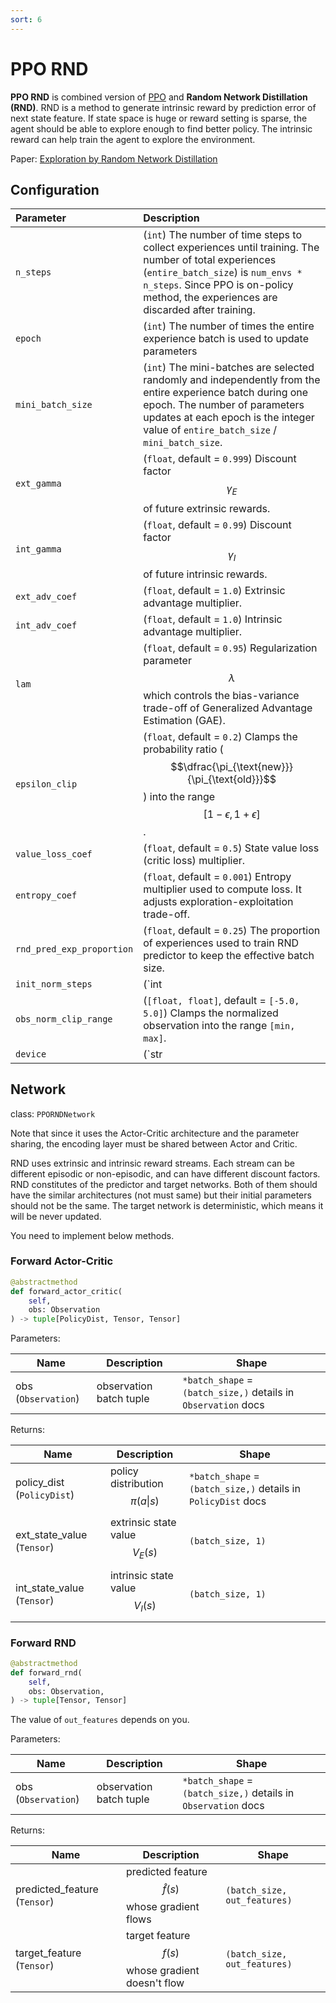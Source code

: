 ```yaml
---
sort: 6
---
```


# PPO RND

**PPO RND** is combined version of [PPO](./ppo.md) and **Random Network Distillation (RND)**. RND is a method to generate intrinsic reward by prediction error of next state feature. If state space is huge or reward setting is sparse, the agent should be able to explore enough to find better policy. The intrinsic reward can help train the agent to explore the environment.

Paper: [Exploration by Random Network Distillation](https://arxiv.org/abs/1810.12894)

## Configuration

|Parameter|Description|
|:---|:---|
|`n_steps`|(`int`) The number of time steps to collect experiences until training. The number of total experiences (`entire_batch_size`) is `num_envs * n_steps`. Since PPO is on-policy method, the experiences are discarded after training.|
|`epoch`|(`int`) The number of times the entire experience batch is used to update parameters|
|`mini_batch_size`|(`int`) The mini-batches are selected randomly and independently from the entire experience batch during one epoch. The number of parameters updates at each epoch is the integer value of `entire_batch_size` / `mini_batch_size`.|
|`ext_gamma`|(`float`, default = `0.999`) Discount factor $$\gamma_E$$ of future extrinsic rewards.|
|`int_gamma`|(`float`, default = `0.99`) Discount factor $$\gamma_I$$ of future intrinsic rewards.|
|`ext_adv_coef`|(`float`, default = `1.0`) Extrinsic advantage multiplier.|
|`int_adv_coef`|(`float`, default = `1.0`) Intrinsic advantage multiplier.|
|`lam`|(`float`, default = `0.95`) Regularization parameter $$\lambda$$ which controls the bias-variance trade-off of Generalized Advantage Estimation (GAE).|
|`epsilon_clip`|(`float`, default = `0.2`) Clamps the probability ratio ($$\dfrac{\pi_{\text{new}}}{\pi_{\text{old}}}$$) into the range $$[1 - \epsilon, 1 + \epsilon]$$.|
|`value_loss_coef`|(`float`, default = `0.5`) State value loss (critic loss) multiplier.|
|`entropy_coef`|(`float`, default = `0.001`) Entropy multiplier used to compute loss. It adjusts exploration-exploitation trade-off.|
|`rnd_pred_exp_proportion`|(`float`, default = `0.25`) The proportion of experiences used to train RND predictor to keep the effective batch size.|
|`init_norm_steps`|(`int | None`, default = `50`) The initial time steps to initialize normalization parameters of both observation and hidden state. When the value is `None`, the algorithm never normalize them during training.|
|`obs_norm_clip_range`|(`[float, float]`, default = `[-5.0, 5.0]`) Clamps the normalized observation into the range `[min, max]`.|
|`device`|(`str | None`, default = `None`) Device on which the agent works. If this setting is `None`, the agent device is same as your network's one. Otherwise, the network device changes to this device. <br><br> Options: `None`, `cpu`, `cuda`, `cuda:0` and other devices of `torch.device()` argument|

## Network

class: `PPORNDNetwork`

Note that since it uses the Actor-Critic architecture and the parameter sharing, the encoding layer must be shared between Actor and Critic.

RND uses extrinsic and intrinsic reward streams. Each stream can be different episodic or non-episodic, and can have different discount factors. RND constitutes of the predictor and target networks. Both of them should have the similar architectures (not must same) but their initial parameters should not be the same. The target network is deterministic, which means it will be never updated. 

You need to implement below methods.

### Forward Actor-Critic

```python
@abstractmethod
def forward_actor_critic(
    self, 
    obs: Observation
) -> tuple[PolicyDist, Tensor, Tensor]
```

Parameters:

|Name|Description|Shape|
|---|---|---|
|obs (`Observation`)|observation batch tuple|`*batch_shape` = `(batch_size,)` details in `Observation` docs|

Returns:

|Name|Description|Shape|
|---|---|---|
|policy_dist (`PolicyDist`)|policy distribution $$\pi(a \vert s)$$|`*batch_shape` = `(batch_size,)` details in `PolicyDist` docs|
|ext_state_value (`Tensor`)|extrinsic state value $$V_E(s)$$|`(batch_size, 1)`|
|int_state_value (`Tensor`)|intrinsic state value $$V_I(s)$$|`(batch_size, 1)`|

### Forward RND

```python
@abstractmethod
def forward_rnd(
    self, 
    obs: Observation, 
) -> tuple[Tensor, Tensor]
```

The value of `out_features` depends on you.

Parameters:

|Name|Description|Shape|
|---|---|---|
|obs (`Observation`)|observation batch tuple|`*batch_shape` = `(batch_size,)` details in `Observation` docs|

Returns:

|Name|Description|Shape|
|---|---|---|
|predicted_feature (`Tensor`)|predicted feature $$\hat{f}(s)$$ whose gradient flows|`(batch_size, out_features)`|
|target_feature (`Tensor`)|target feature $$f(s)$$ whose gradient doesn't flow|`(batch_size, out_features)`|